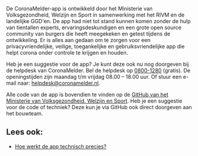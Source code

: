 De CoronaMelder-app is ontwikkeld door het Ministerie van Volksgezondheid, Welzijn en Sport in samenwerking met het RIVM en de landelijke GGD'en. De app had niet tot stand kunnen komen zonder de hulp van tientallen experts, ervaringsdeskundigen en een grote open source community van burgers die heeft meegekeken en getest tijdens de ontwikkeling. Er is alles aan gedaan om te zorgen voor een privacyvriendelijke, veilige, toegankelijke en gebruiksvriendelijke app die helpt corona onder controle te krijgen en houden.

Heb je een suggestie voor de app? Je kunt deze ook nu nog doorgeven bij de helpdesk van CoronaMelder. Bel de helpdesk op <a href="tel:0800-1280">0800-1280</a> (gratis). De openingstijden zijn maandag t/m vrijdag 08.00 – 18.00 uur. Of stuur een e-mail naar:  <a href="mailto:helpdesk@coronamelder.nl">helpdesk@coronamelder.nl</a>.

Alle code van de app is bovendien te vinden op de [GitHub van het Ministerie van Volksgezondheid, Welzijn en Sport](https://github.com/minvws). Heb je een suggestie voor de code of techniek? Deze kun je via GitHub ook direct doorgeven aan het bouwteam.

## Lees ook:

- [Hoe werkt de app technisch precies?](/{{page.lang}}/faq/2-6-hoe-werkt-de-app-technisch-precies) 
